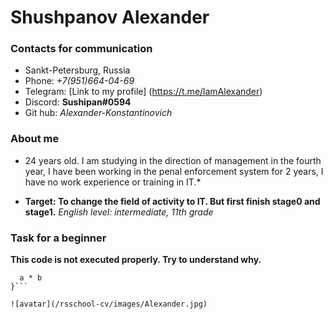# Shushpanov Alexander

### Contacts for communication
* Sankt-Petersburg, Russia
* Phone: _+7(951)664-04-69_
* Telegram: [Link to my profile] (https://t.me/lamAlexander)
* Discord: __Sushipan#0594__
* Git hub: _Alexander-Konstantinovich_
### About me
- 24 years old. I am studying in the direction of management in the fourth year, I have been working in the penal enforcement system for 2 years, I have no work experience or training in IT.*

- __Target: To change the field of activity to IT. But first finish stage0 and stage1.__
*English level: intermediate, 11th grade*
### Task for a beginner
**This code is not executed properly. Try to understand why.**
```function multiply(a, b){
  a * b
}```

![avatar](/rsschool-cv/images/Alexander.jpg)

